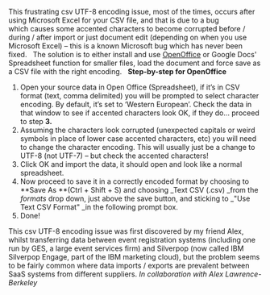 This frustrating csv UTF-8 encoding issue, most of the times, occurs after using Microsoft Excel for your CSV file, and that is due to a bug which causes some accented characters to become corrupted before / during / after import or just document edit (depending on when you use Microsoft Excel) – this is a known Microsoft bug which has never been fixed.   The solution is to either install and use [OpenOffice](https://www.openoffice.org/download/index.html) or Google Docs' Spreadsheet function for smaller files, load the document and force save as a CSV file with the right encoding.   **Step-by-step for OpenOffice**

1.  Open your source data in Open Office (Spreadsheet), if it’s in CSV format (text, comma delimited) you will be prompted to select character encoding. By default, it’s set to ‘Western European’. Check the data in that window to see if accented characters look OK, if they do… proceed to step **3.**
2.  Assuming the characters look corrupted (unexpected capitals or weird symbols in place of lower case accented characters, etc) you will need to change the character encoding. This will usually just be a change to UTF-8 (not UTF-7) – but check the accented characters!
3.  Click OK and import the data, it should open and look like a normal spreadsheet.
4.  Now proceed to save it in a correctly encoded format by choosing to **Save As **(Ctrl + Shift + S) and choosing _Text CSV (.csv) _from the _formats_ drop down, just above the save button, and sticking to _"Use Text CSV Format" _in the following prompt box.
5.  Done!

This csv UTF-8 encoding issue was first discovered by my friend Alex, whilst transferring data between event registration systems (including one run by GES, a large event services firm) and Silverpop (now called IBM Silverpop Engage, part of the IBM marketing cloud), but the problem seems to be fairly common where data imports / exports are prevalent between SaaS systems from different suppliers. _In collaboration with Alex Lawrence-Berkeley_
